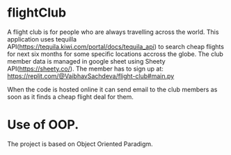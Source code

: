 # flightClub
A flight club is for people who are always travelling across the world. This application uses tequilla API(https://tequila.kiwi.com/portal/docs/tequila_api) to search cheap flights for next six months for some specific locations accross the globe. The club member data is managed in google sheet using Sheety API(https://sheety.co/). The member has to sign up at: https://replit.com/@VaibhavSachdeva/flight-club#main.py

When the code is hosted online it can send email to the club members as soon as it finds a cheap flight deal for them.

# Use of OOP.
The project is based on Object Oriented Paradigm. 

